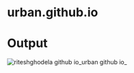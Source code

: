 # urban.github.io
# Output
![riteshghodela github io_urban github io_](https://github.com/RiteshGhodela/urban.github.io/assets/105776519/bb5e8ab6-21f7-4f87-aa78-4b8ac4711bd4)
